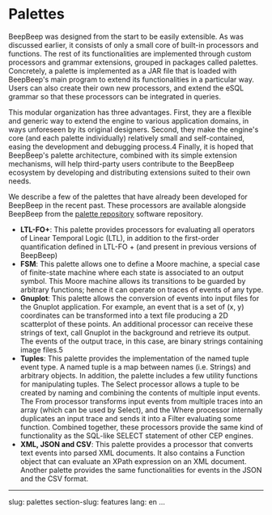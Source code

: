 Palettes
========

BeepBeep was designed from the start to be easily extensible. As was discussed earlier,
it consists of only a small core of built-in processors and functions. The rest of its
functionalities are implemented through custom processors and grammar extensions,
grouped in packages called palettes. Concretely, a palette is implemented as a JAR file
that is loaded with BeepBeep's main program to extend its functionalities in a particular
way. Users can also create their own new processors, and extend the eSQL grammar so
that these processors can be integrated in queries.

This modular organization has three advantages. First, they are a flexible and generic
way to extend the engine to various application domains, in ways unforeseen by its
original designers. Second, they make the engine's core (and each palette individually)
relatively small and self-contained, easing the development and debugging process.4
Finally, it is hoped that BeepBeep's palette architecture, combined with its simple
extension mechanisms, will help third-party users contribute to the BeepBeep ecosystem
by developing and distributing extensions suited to their own needs.

We describe a few of the palettes that have already been developed for BeepBeep
in the recent past. These processors are available alongside BeepBeep from the [palette repository](https://github.com/liflab/beepbeep-3-palettes)
software repository.

- **LTL-FO+**: This palette provides processors for evaluating all operators of Linear Temporal Logic
(LTL), in addition to the first-order quantification defined in LTL-FO + (and present in
previous versions of BeepBeep)
- **FSM**: This palette allows one to define a Moore machine, a special case of finite-state machine
where each state is associated to an output symbol. This Moore machine allows its
transitions to be guarded by arbitrary functions; hence it can operate on traces of events
of any type.
- **Gnuplot**: This palette allows the conversion of events into input files for the Gnuplot
application. For example, an event that is a set of (x, y) coordinates can be transformed
into a text file producing a 2D scatterplot of these points. An additional processor can
receive these strings of text, call Gnuplot in the background and retrieve its output.
The events of the output trace, in this case, are binary strings containing image files.5
- **Tuples**: This palette provides the implementation of the named tuple event type. A named
tuple is a map between names (i.e. Strings) and arbitrary objects. In addition, the
palette includes a few utility functions for manipulating tuples. The Select processor
allows a tuple to be created by naming and combining the contents of multiple input
events. The From processor transforms input events from multiple traces into an array
(which can be used by Select), and the Where processor internally duplicates an
input trace and sends it into a Filter evaluating some function. Combined together,
these processors provide the same kind of functionality as the SQL-like SELECT
statement of other CEP engines.
- **XML, JSON and CSV**: This palette provides a processor that converts text events into
parsed XML documents. It also contains a Function object that can evaluate
an XPath expression on an XML document. Another palette provides the same
functionalities for events in the JSON and the CSV format.

<!-- :wrap=soft: -->
---
slug: palettes
section-slug: features
lang: en
...
